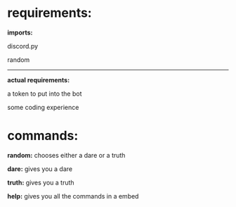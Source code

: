 # requirements:

**imports:**

discord.py 

random

-----
**actual requirements:**


a token to put into the bot 


some coding experience 


# commands:

**random:**
chooses either a dare or a truth 


**dare:**
gives you a dare


**truth:**
gives you a truth


**help:**
gives you all the commands in a embed
